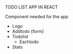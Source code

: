 TODO LIST APP IN REACT

Component needed for the app
- Logo
- Addtodo {form}
- Todolist
   - Eachtodo
- Stats 